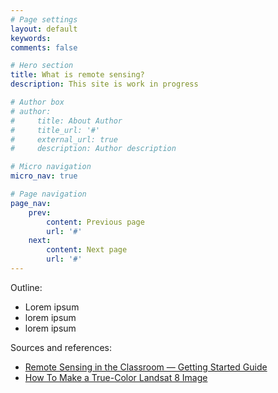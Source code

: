 ```yaml
---
# Page settings
layout: default
keywords:
comments: false

# Hero section
title: What is remote sensing?
description: This site is work in progress

# Author box
# author:
#     title: About Author
#     title_url: '#'
#     external_url: true
#     description: Author description

# Micro navigation
micro_nav: true

# Page navigation
page_nav:
    prev:
        content: Previous page
        url: '#'
    next:
        content: Next page
        url: '#'
---
```


Outline:
- Lorem ipsum
- lorem ipsum
- lorem ipsum

Sources and references:
- [Remote Sensing in the Classroom — Getting Started Guide](https://medium.com/sentinel-hub/remote-sensing-in-the-classroom-getting-started-guide-cb904392687e)
- [How To Make a True-Color Landsat 8 Image](https://earthobservatory.nasa.gov/blogs/elegantfigures/2013/10/22/how-to-make-a-true-color-landsat-8-image/)